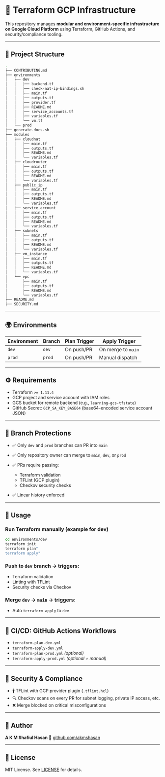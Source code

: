 # 🚀 Terraform GCP Infrastructure

This repository manages **modular and environment-specific infrastructure on Google Cloud Platform** using Terraform, GitHub Actions, and security/compliance tooling.

---

## 📁 Project Structure

```bash
.
├── CONTRIBUTING.md
├── environments
│   ├── dev
│   │   ├── backend.tf
│   │   ├── check-nat-ip-bindings.sh
│   │   ├── main.tf
│   │   ├── outputs.tf
│   │   ├── provider.tf
│   │   ├── README.md
│   │   ├── service_accounts.tf
│   │   ├── variables.tf
│   │   └── vm.tf
│   └── prod
├── generate-docs.sh
├── modules
│   ├── cloudnat
│   │   ├── main.tf
│   │   ├── outputs.tf
│   │   ├── README.md
│   │   └── variables.tf
│   ├── cloudrouter
│   │   ├── main.tf
│   │   ├── outputs.tf
│   │   ├── README.md
│   │   └── variables.tf
│   ├── public_ip
│   │   ├── main.tf
│   │   ├── outputs.tf
│   │   ├── README.md
│   │   └── variables.tf
│   ├── service_account
│   │   ├── main.tf
│   │   ├── outputs.tf
│   │   ├── README.md
│   │   └── variables.tf
│   ├── subnets
│   │   ├── main.tf
│   │   ├── outputs.tf
│   │   ├── README.md
│   │   └── variables.tf
│   ├── vm_instance
│   │   ├── main.tf
│   │   ├── outputs.tf
│   │   ├── README.md
│   │   └── variables.tf
│   └── vpc
│       ├── main.tf
│       ├── outputs.tf
│       ├── README.md
│       └── variables.tf
├── README.md
├── SECURITY.md
```

---

## 🌍 Environments

| Environment | Branch | Plan Trigger | Apply Trigger      |
| ----------- | ------ | ------------ | ------------------ |
| `dev`       | `dev`  | On push/PR   | On merge to `main` |
| `prod`      | `prod` | On push/PR   | Manual dispatch    |

---

## ⚙️ Requirements

* Terraform `>= 1.11.4`
* GCP project and service account with IAM roles
* GCS bucket for remote backend (e.g., `learning-gcs-tfstate`)
* GitHub Secret: `GCP_SA_KEY_BASE64` (base64-encoded service account JSON)

---

## 🔐 Branch Protections

* ✅ Only `dev` and `prod` branches can PR into `main`
* ✅ Only repository owner can merge to `main`, `dev`, or `prod`
* ✅ PRs require passing:

  * Terraform validation
  * TFLint (GCP plugin)
  * Checkov security checks
* ✅ Linear history enforced

---

## 🚀 Usage

### Run Terraform manually (example for dev)

```bash
cd environments/dev
terraform init
terraform plan"
terraform apply"
```

### Push to `dev` branch → triggers:

* Terraform validation
* Linting with TFLint
* Security checks via Checkov

### Merge `dev` → `main` → triggers:

* Auto `terraform apply` to `dev`

---

## 🥪 CI/CD: GitHub Actions Workflows

* `terraform-plan-dev.yml`
* `terraform-apply-dev.yml`
* `terraform-plan-prod.yml` *(optional)*
* `terraform-apply-prod.yml` *(optional + manual)*

---

## 🔐 Security & Compliance

* 🚹 TFLint with GCP provider plugin (`.tflint.hcl`)
* 🔍 Checkov scans on every PR for subnet logging, private IP access, etc.
* ❌ Merge blocked on critical misconfigurations

---

## 👤 Author

**A K M Shafiul Hasan**
🔗 [github.com/akmshasan](https://github.com/akmshasan)

---

## 📜 License

MIT License. See [LICENSE](LICENSE) for details.
